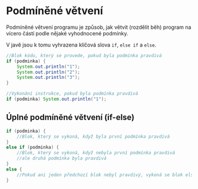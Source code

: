 # Podmíněné větvení
Podmíněné větvení programu je způsob, jak větvit (rozdělit běh) program na vícero částí podle nějaké vyhodnocené podmínky.

V javě jsou k tomu vyhrazena klíčová slova `if`, `else if` a `else`.

```java
//Blok kódu, který se provede, pokud byla podmínka pravdivá
if (podminka) {
	System.out.println("1");
	System.out.println("2");
	System.out.println("3");
}

//Vykonání instrukce, pokud byla podmínka pravdivá
if (podminka) System.out.println("1");

```


## Úplné podmíněné větvení (if-else)


```java
if (podminka) {
	//Blok, který se vykoná, když byla první podmínka pravdivá
}
else if (podminka) {
	//Blok, který se vykoná, když nebyla první podmínka pravdivá
	//ale druhá podmínka byla pravdivá
}
else {
	//Pokud ani jeden předchozí blok nebyl pravdivý, vykoná se blok else
}
```